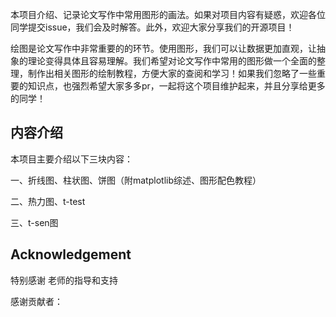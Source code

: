 本项目介绍、记录论文写作中常用图形的画法。如果对项目内容有疑惑，欢迎各位同学提交issue，我们会及时解答。此外，欢迎大家分享我们的开源项目！

绘图是论文写作中非常重要的的环节。使用图形，我们可以让数据更加直观，让抽象的理论变得具体且容易理解。我们希望对论文写作中常用的图形做一个全面的整理，制作出相关图形的绘制教程，方便大家的查阅和学习！如果我们忽略了一些重要的知识点，也强烈希望大家多多pr，一起将这个项目维护起来，并且分享给更多的同学！

## 内容介绍

本项目主要介绍以下三块内容：

一、折线图、柱状图、饼图（附matplotlib综述、图形配色教程）

二、热力图、t-test

三、t-sen图

## Acknowledgement

特别感谢 老师的指导和支持

感谢贡献者：
